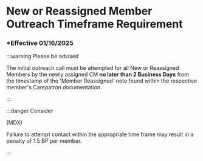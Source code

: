 # New or Reassigned Member Outreach Timeframe Requirement

### \*Effective 01/16/2025

:::warning Please be advised

The initial outreach call must be attempted for all New or Reassigned Members by the newly
assigned CM **no later than 2 Business Days** from the timestamp of the 'Member Reassigned' note found within the
respective member's Carepatron documentation.

:::

:::danger Consider

(MDX)

Failure to attempt contact within the appropriate time frame may result in a penalty of 1.5 BP per member.

:::
